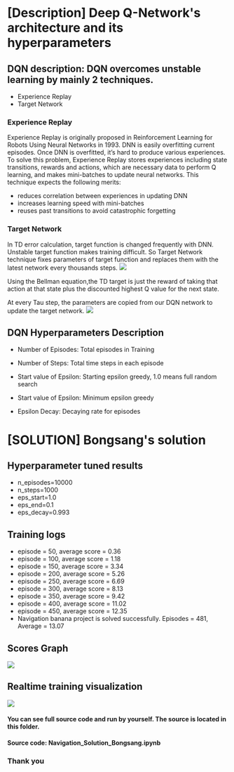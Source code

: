 [image1]: https://cdn-images-1.medium.com/max/2000/1*Zplt-1wTWu_7BGmZCBFjbQ.png
[image2]: https://cdn-images-1.medium.com/max/2000/1*D9i0I2EO7LKL2aAb2HLfTg.png
[image3]: result/scores_graph.png
[image4]: result/navigation_solution_bongsang.gif


# [Description] Deep Q-Network's architecture and its hyperparameters

## DQN description: DQN overcomes unstable learning by mainly 2 techniques.
- Experience Replay
- Target Network

### Experience Replay
Experience Replay is originally proposed in Reinforcement Learning for Robots Using Neural Networks in 1993. DNN is easily overfitting current episodes. Once DNN is overfitted, it’s hard to produce various experiences. To solve this problem, Experience Replay stores experiences including state transitions, rewards and actions, which are necessary data to perform Q learning, and makes mini-batches to update neural networks. This technique expects the following merits:
- reduces correlation between experiences in updating DNN
- increases learning speed with mini-batches
- reuses past transitions to avoid catastrophic forgetting

### Target Network
In TD error calculation, target function is changed frequently with DNN. Unstable target function makes training difficult. So Target Network technique fixes parameters of target function and replaces them with the latest network every thousands steps.
![][image1]

Using the Bellman equation,the TD target is just the reward of taking that action at that state plus the discounted highest Q value for the next state.

At every Tau step, the parameters are copied from our DQN network to update the target network.
![][image2]


## DQN Hyperparameters Description
- Number of Episodes: Total episodes in Training

- Number of Steps: Total time steps in each episode

- Start value of Epsilon: Starting epsilon greedy, 1.0 means full random search

- Start value of Epsilon: Minimum epsilon greedy

- Epsilon Decay: Decaying rate for episodes


# [SOLUTION] Bongsang's solution
## Hyperparameter tuned results
- n_episodes=10000
- n_steps=1000
- eps_start=1.0
- eps_end=0.1
- eps_decay=0.993

## Training logs
- episode = 50, average score =  0.36
- episode = 100, average score =  1.18
- episode = 150, average score =  3.34
- episode = 200, average score =  5.26
- episode = 250, average score =  6.69
- episode = 300, average score =  8.13
- episode = 350, average score =  9.42
- episode = 400, average score =  11.02
- episode = 450, average score =  12.35
- Navigation banana project is solved successfully. Episodes = 481, Average =  13.07


## Scores Graph
![][image3]

## Realtime training visualization
![][image4]


#### You can see full source code and run by yourself. The source is located in this folder.
#### Source code: Navigation_Solution_Bongsang.ipynb

### Thank you
